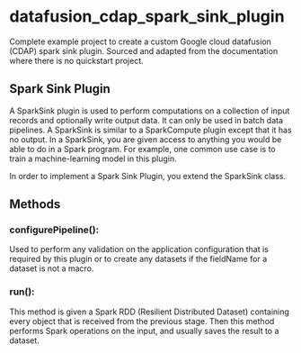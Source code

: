 # datafusion_cdap_spark_sink_plugin
Complete example project to create a custom Google cloud datafusion (CDAP) spark sink plugin. Sourced and adapted from the documentation where there is no quickstart project.

## Spark Sink Plugin
A SparkSink plugin is used to perform computations on a collection of input records and optionally write output data. It can only be used in batch data pipelines. A SparkSink is similar to a SparkCompute plugin except that it has no output. In a SparkSink, you are given access to anything you would be able to do in a Spark program. For example, one common use case is to train a machine-learning model in this plugin.

In order to implement a Spark Sink Plugin, you extend the SparkSink class.

## Methods
### configurePipeline():
Used to perform any validation on the application configuration that is required by this plugin or to create any datasets if the fieldName for a dataset is not a macro.
### run():
This method is given a Spark RDD (Resilient Distributed Dataset) containing every object that is received from the previous stage. Then this method performs Spark operations on the input, and usually saves the result to a dataset.
